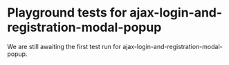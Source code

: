 # Playground tests for ajax-login-and-registration-modal-popup
We are still awaiting the first test run for ajax-login-and-registration-modal-popup.
